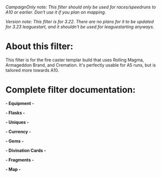 *CampaignOnly note: This filter should only be used for races/speedruns to A10 or earlier. Don't use it if you plan on mapping.*

*Version note: This filter is for 3.22. There are no plans for it to be updated for 3.23 leaguestart, and it shouldn't be used for leaguestarting anyways.*

# About this filter:

This filter is for the fire caster templar build that uses Rolling Magma, Armageddon Brand, and Cremation. It's perfectly usable for A5 runs, but is tailored more towards A10.

# Complete filter documentation:

**- Equipment -**

**- Flasks -**

**- Uniques -**

**- Currency -**

**- Gems -**

**- Divination Cards -**

**- Fragments -**

**- Map -**